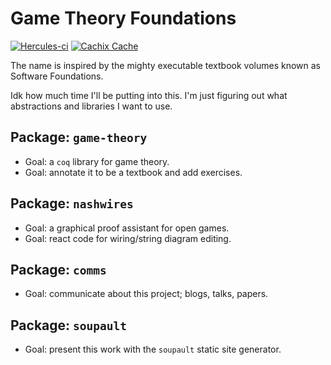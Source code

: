 # Game Theory Foundations

[![Hercules-ci][herc badge]][herc link]
[![Cachix Cache][cachix badge]][cachix link]

[herc badge]: https://img.shields.io/badge/Herc-CI-yellowgreen?style=plastic&logo=nixos
[herc link]: https://hercules-ci.com/github/quinn-dougherty/gtf
[cachix badge]: https://img.shields.io/badge/Cachix-effective--altruism-blueviolet?style=plastic&logo=nixos
[cachix link]: https://effective-altruism.cachix.org

The name is inspired by the mighty executable textbook volumes known as Software Foundations.

Idk how much time I'll be putting into this. I'm just figuring out what abstractions and libraries I want to use.

## Package: `game-theory`

- Goal: a `coq` library for game theory.
- Goal: annotate it to be a textbook and add exercises.

## Package: `nashwires`

- Goal: a graphical proof assistant for open games.
- Goal: react code for wiring/string diagram editing.

## Package: `comms`

- Goal: communicate about this project; blogs, talks, papers.

## Package: `soupault`

- Goal: present this work with the `soupault` static site generator.
